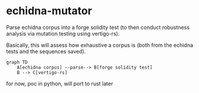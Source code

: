 # echidna-mutator
Parse echidna corpus into a forge solidity test (to then conduct robustness analysis via mutation testing using vertigo-rs).

Basically, this will assess how exhaustive a corpus is (both from the echidna tests and the sequences saved).

```mermaid
graph TD
    A[echidna corpus] --parse--> B[forge solidity test]
    B --> C[vertigo-rs]
```

for now, poc in python, will port to rust later